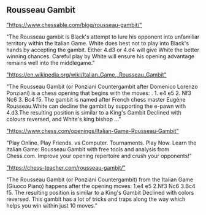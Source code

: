 <h2>Rousseau Gambit</h2>
<p><a href="https://www.chessable.com/blog/rousseau-gambit/">"https://www.chessable.com/blog/rousseau-gambit/"</a></p>

<p>"The Rousseau gambit is Black's attempt to lure his opponent into unfamiliar territory within the Italian Game. White does best not to play into Black's hands by accepting the gambit. Either 4.d3 or 4.d4 will give White the better winning chances. Careful play by White will ensure his opening advantage remains well into the middlegame." </p>

<p><a href="https://en.wikipedia.org/wiki/Italian_Game,_Rousseau_Gambit">"https://en.wikipedia.org/wiki/Italian_Game,_Rousseau_Gambit"</a></p>

<p>"The Rousseau Gambit (or Ponziani Countergambit after Domenico Lorenzo Ponziani) is a chess opening that begins with the moves: . 1. e4 e5 2. Nf3 Nc6 3. Bc4 f5. The gambit is named after French chess master Eugène Rousseau.White can decline the gambit by supporting the e-pawn with 4.d3.The resulting position is similar to a King's Gambit Declined with colours reversed, and White's king bishop ..." </p>

<p><a href="https://www.chess.com/openings/Italian-Game-Rousseau-Gambit">"https://www.chess.com/openings/Italian-Game-Rousseau-Gambit"</a></p>

<p>"Play Online. Play Friends. vs Computer. Tournaments. Play Now. Learn the Italian Game: Rousseau Gambit with free tools and analysis from Chess.com. Improve your opening repertoire and crush your opponents!" </p>

<p><a href="https://chess-teacher.com/rousseau-gambit/">"https://chess-teacher.com/rousseau-gambit/"</a></p>

<p>"The Rousseau Gambit (or Ponziani Countergambit) from the Italian Game (Giuoco Piano) happens after the opening moves: 1.e4 e5 2.Nf3 Nc6 3.Bc4 f5. The resulting position is similar to a King's Gambit Declined with colors reversed. This gambit has a lot of tricks and traps along the way which helps you win within just 10 moves." </p>


